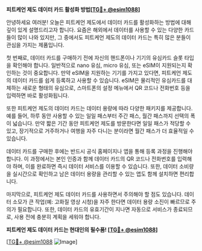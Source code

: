 **피트케언 제도 데이터 카드 활성화 방법[[TG💪+ @esim1088](https://t.me/s/esim1088)]**

안녕하세요 여러분! 오늘은 피트케언 제도에서 데이터 카드를 활성화하는 방법에 대해 깊이 있게 설명드리고자 합니다. 요즘은 해외에서 데이터를 사용할 수 있는 다양한 카드들이 많이 나와 있지만, 그 중에서도 피트케언 제도의 데이터 카드는 특히 많은 분들이 관심을 가지는 제품입니다.

첫 번째로, 데이터 카드를 구매하기 전에 자신의 핸드폰이나 기기의 유심카드 슬롯 타입을 확인해야 합니다. 일반적으로 nano 유심, micro 유심, 또는 eSIM이 지원되는지 확인하는 것이 중요합니다. 만약 eSIM을 지원하는 기기를 가지고 있다면, 피트케언 제도의 데이터 카드를 쉽게 등록하고 사용할 수 있습니다. eSIM은 물리적인 유심카드를 대체하는 새로운 형태의 유심으로, 스마트폰의 설정 메뉴에서 QR 코드나 전화번호 등을 입력하면 바로 활성화됩니다.

또한 피트케언 제도의 데이터 카드는 데이터 용량에 따라 다양한 패키지를 제공합니다. 예를 들어, 하루 동안 사용할 수 있는 일일 패스부터 주간 패스, 월간 패스까지 선택의 폭이 넓습니다. 만약 짧은 기간 동안 피트케언 제도를 방문한다면 일일 패스가 적당할 수 있고, 장기적으로 거주하거나 여행을 자주 다니는 분이라면 월간 패스가 더 효율적일 수 있습니다.

데이터 카드를 구매한 후에는 반드시 공식 홈페이지나 앱을 통해 등록 과정을 진행해야 합니다. 이 과정에서는 본인 인증과 함께 데이터 카드의 QR 코드나 전화번호를 입력해야 하며, 이를 완료하면 즉시 데이터 서비스를 이용할 수 있습니다. 또한, 데이터 소비량을 실시간으로 확인하고 남은 데이터 용량을 관리할 수 있는 앱도 함께 설치하면 편리합니다.

마지막으로, 피트케언 제도 데이터 카드를 사용하면서 주의해야 할 점도 있습니다. 데이터 소모가 큰 작업(예: 고화질 영상 시청)을 자주 한다면 데이터 용량 소진이 빠르므로 주의가 필요합니다. 또한, 데이터 카드의 유효기간이 지나면 자동으로 서비스가 종료되므로, 사용 전에 충분히 계획을 세워야 합니다.

**피트케언 제도 데이터 카드는 현대인의 필수품! [[TG💪+ @esim1088](https://t.me/s/esim1088)]**

[[TG💪+ @esim1088](https://t.me/s/esim1088) ![Image](https://i.postimg.cc/Y0z9fWf4/image.png)]
